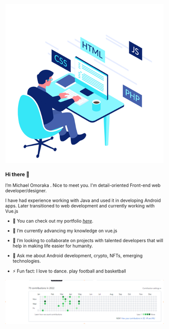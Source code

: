 ![Example screenshot](images/code.gif)

### Hi there 👋

 I’m Michael Omoraka . Nice to meet you.
I'm detail-oriented Front-end web developer/designer. 

I have had experience working with Java and used it in developing Android apps. Later transitioned to web development and currently working with Vue.js

- 🔭 You can check out my portfolio [_here_](https://michaelomoraka.netlify.app). 


- 🌱 I’m currently advancing my knowledge on vue.js

- 👯 I’m looking to collaborate on projects with talented developers that will help in making life easier for humanity. 


- 💬 Ask me about Android development, crypto, NFTs, emerging technologies.


- ⚡ Fun fact: I love to dance. play football and basketball

![Example screenshot](images/contributions.png)
